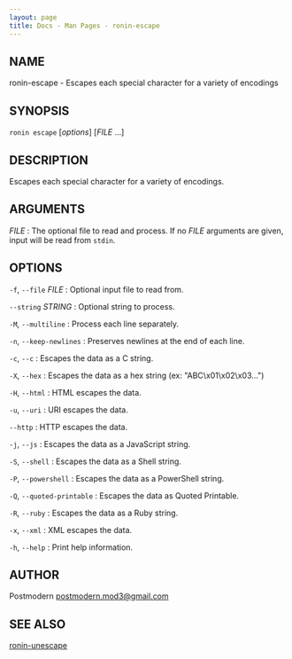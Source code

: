 ```yaml
---
layout: page
title: Docs - Man Pages - ronin-escape
---
```


## NAME

ronin-escape - Escapes each special character for a variety of encodings

## SYNOPSIS

`ronin escape` [*options*] [*FILE* ...]

## DESCRIPTION

Escapes each special character for a variety of encodings.

## ARGUMENTS

*FILE*
: The optional file to read and process. If no *FILE* arguments are given,
  input will be read from `stdin`.

## OPTIONS

`-f`, `--file` *FILE*
: Optional input file to read from.

`--string` *STRING*
: Optional string to process.

`-M`, `--multiline`
: Process each line separately.

`-n`, `--keep-newlines`
: Preserves newlines at the end of each line.

`-c`, `--c`
: Escapes the data as a C string.

`-X`, `--hex`
: Escapes the data as a hex string (ex: "ABC\x01\x02\x03...")

`-H`, `--html`
: HTML escapes the data.

`-u`, `--uri`
: URI escapes the data.

`--http`
: HTTP escapes the data.

`-j`, `--js`
: Escapes the data as a JavaScript string.

`-S`, `--shell`
: Escapes the data as a Shell string.

`-P`, `--powershell`
: Escapes the data as a PowerShell string.

`-Q`, `--quoted-printable`
: Escapes the data as Quoted Printable.

`-R`, `--ruby`
: Escapes the data as a Ruby string.

`-x`, `--xml`
: XML escapes the data.

`-h`, `--help`
: Print help information.

## AUTHOR

Postmodern <postmodern.mod3@gmail.com>

## SEE ALSO

[ronin-unescape](ronin-unescape.1.html)

